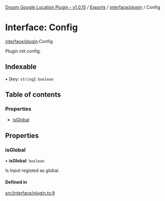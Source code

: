 [Droom Google Location Plugin - v1.0.15](../README.md) / [Exports](../modules.md) / [interface/plugin](../modules/interface_plugin.md) / Config

# Interface: Config

[interface/plugin](../modules/interface_plugin.md).Config

Plugin init config.

## Indexable

▪ [key: `string`]: `boolean`

## Table of contents

### Properties

- [isGlobal](interface_plugin.Config.md#isglobal)

## Properties

### isGlobal

• **isGlobal**: `boolean`

Is Input registed as global.

#### Defined in

[src/interface/plugin.ts:9](https://github.com/hitendrarao/location/blob/d0a2678/src/interface/plugin.ts#L9)
